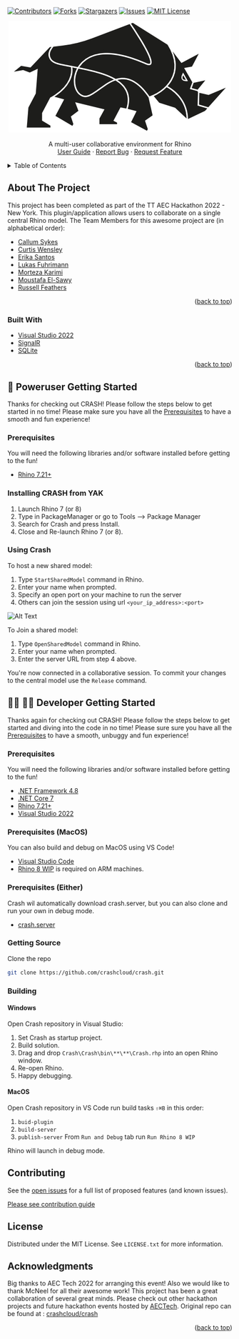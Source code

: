 <a name="readme-top"></a>

<!-- PROJECT SHIELDS -->
[![Contributors][contributors-shield]][contributors-url]
[![Forks][forks-shield]][forks-url]
[![Stargazers][stars-shield]][stars-url]
[![Issues][issues-shield]][issues-url]
[![MIT License][license-shield]][license-url]

<!-- PROJECT LOGO -->

<div align="center">
  <a href="https://github.com/crashcloud/Crash">
    <img src="art\crash-logo.jpg" alt="Logo">
  </a>

  <p align="center">
    A multi-user collaborative environment for Rhino
    <br />
    <a href="http://crsh.cloud">User Guide</A>
    ·
    <a href="https://github.com/crashcloud/Crash/issues">Report Bug</a>
    ·
    <a href="https://github.com/crashcloud/Crash/issues">Request Feature</a>
  </p>
</div>

<!-- TABLE OF CONTENTS -->

<details>
  <summary>Table of Contents</summary>
  <ol>
    <li>
      <a href="#about-the-project">About The Project</a>
    </li>
    <li>
      <a href="#baby-poweruser-getting-started">Poweruser Getting Started</a>
    </li>
    <li>
      <a href="#man_technologist-woman_technologist-developer-getting-started">Developer Getting Started</a>
    </li>
    <li><a href="#workflow-overview">Workflow Overview</a></li>
    <li><a href="#roadmap">Roadmap</a></li>
    <li><a href="#contributing">Contributing</a></li>
    <li><a href="#license">License</a></li>
    <li><a href="#acknowledgments">Acknowledgments</a></li>
  </ol>
</details>

<!-- ABOUT THE PROJECT -->

## About The Project

This project has been completed as part of the TT AEC Hackathon 2022 - New York. This plugin/application allows users to
collaborate on a single central Rhino model. The Team Members for this awesome project are (in alphabetical order):

* [Callum Sykes](https://www.linkedin.com/in/callumsykes/)
* [Curtis Wensley](https://www.linkedin.com/in/cwensley/)
* [Erika Santos](https://www.linkedin.com/in/erikasantosr/)
* [Lukas Fuhrimann](https://www.linkedin.com/in/lfuhrimann/)
* [Morteza Karimi](https://github.com/karimi)
* [Moustafa El-Sawy](https://www.linkedin.com/in/moustafakelsawy/)
* [Russell Feathers](https://www.linkedin.com/in/russell-feathers/)

<p align="right">(<a href="#readme-top">back to top</a>)</p>

### Built With

* [Visual Studio 2022](https://visualstudio.microsoft.com/vs/)
* [SignalR](https://learn.microsoft.com/en-us/aspnet/signalr/overview/getting-started/introduction-to-signalr)
* [SQLite](https://www.sqlite.org/index.html)

<p align="right">(<a href="#readme-top">back to top</a>)</p>

<!-- POWERUSER GETTING STARTED -->

## :baby: Poweruser Getting Started

Thanks for checking out CRASH! Please follow the steps below to get started in no time! Please make sure you have all
the <a href="#prerequisites">Prerequisites</a> to have a smooth and fun experience!

### Prerequisites

You will need the following libraries and/or software installed before getting to the fun!

* [Rhino 7.21+](https://www.rhino3d.com/download/)

### Installing CRASH from YAK

1. Launch Rhino 7 (or 8)
2. Type in PackageManager or go to Tools --> Package Manager
3. Search for Crash and press Install.
4. Close and Re-launch Rhino 7 (or 8).

### Using Crash

To host a new shared model:

1. Type `StartSharedModel` command in Rhino.
2. Enter your name when prompted.
3. Specify an open port on your machine to run the server
4. Others can join the session using url `<your_ip_address>:<port>`

![Alt Text](https://media.giphy.com/media/oNuY0wsiDV5XFmYuNw/giphy.gif)

To Join a shared model:

1. Type `OpenSharedModel` command in Rhino.
2. Enter your name when prompted.
3. Enter the server URL from step 4 above.

You're now connected in a collaborative session. To commit your changes to the central model use the `Release` command.

<!-- DEVELOPER GETTING STARTED -->

## :man_technologist: :woman_technologist: Developer Getting Started

Thanks again for checking out CRASH! Please follow the steps below to get started and diving into the code in no time!
Please sure sure you have all the <a href="#prerequisites-1">Prerequisites</a> to have a smooth, unbuggy and fun
experience!

### Prerequisites

You will need the following libraries and/or software installed before getting to the fun!

* [.NET Framework 4.8](https://dotnet.microsoft.com/en-us/download/dotnet-framework/net48)
* [.NET Core 7](https://dotnet.microsoft.com/en-us/download/dotnet/7.0)
* [Rhino 7.21+](https://www.rhino3d.com/download/)
* [Visual Studio 2022](https://visualstudio.microsoft.com/vs/)

### Prerequisites (MacOS)

You can also build and debug on MacOS using VS Code!

* [Visual Studio Code](https://code.visualstudio.com/)
* [Rhino 8 WIP](https://www.rhino3d.com/download/rhino/wip) is required on ARM machines.

### Prerequisites (Either)

Crash wil automatically download crash.server, but you can also clone and run your own in debug mode.

* [crash.server](https://github.com/crashcloud/crash.server)

### Getting Source

Clone the repo

   ```sh
   git clone https://github.com/crashcloud/crash.git
   ```

### Building

#### Windows

Open Crash repository in Visual Studio:

1. Set Crash as startup project.
2. Build solution.
3. Drag and drop `Crash\Crash\bin\**\**\Crash.rhp` into an open Rhino window.
4. Re-open Rhino.
5. Happy debugging.

#### MacOS

Open Crash repository in VS Code run build tasks `⇧⌘B` in this order:

1. `buid-plugin`
2. `build-server`
3. `publish-server`
   From `Run and Debug` tab run `Run Rhino 8 WIP`

Rhino will launch in debug mode.

<!-- CONTRIBUTING -->

## Contributing

See the [open issues](https://github.com/crashcloud/Crash/issues) for a full list of proposed features (and known
issues).

[Please see contribution guide](CONTRIBUTING.md)

<!-- LICENSE -->

## License

Distributed under the MIT License. See `LICENSE.txt` for more information.

<!-- ACKNOWLEDGMENTS -->

## Acknowledgments

Big thanks to AEC Tech 2022 for arranging this event! Also we would like to thank McNeel for all their awesome work!
This project has been a great collaboration of several great minds. Please check out other hackathon projects and future
hackathon events hosted by [AECTech](https://www.aectech.us/). Original repo can be found
at : [crashcloud/crash](https://github.com/crashcloud/crash)

<p align="right">(<a href="#readme-top">back to top</a>)</p>

<!-- MARKDOWN LINKS & IMAGES -->
<!-- https://www.markdownguide.org/basic-syntax/#reference-style-links -->

[contributors-shield]: https://img.shields.io/github/contributors/crashcloud/Crash.svg?style=for-the-badge

[contributors-url]: https://github.com/crashcloud/Crash/graphs/contributors

[forks-shield]: https://img.shields.io/github/forks/crashcloud/Crash.svg?style=for-the-badge

[forks-url]: https://github.com/crashcloud/Crash/network/members

[stars-shield]: https://img.shields.io/github/stars/crashcloud/Crash.svg?style=for-the-badge

[stars-url]: https://github.com/crashcloud/Crash/stargazers

[issues-shield]: https://img.shields.io/github/issues/crashcloud/Crash.svg?style=for-the-badge

[issues-url]: https://github.com/crashcloud/Crash/issues

[license-shield]: https://img.shields.io/github/license/crashcloud/Crash.svg?style=for-the-badge

[license-url]: https://github.com/crashcloud/Crash/blob/master/LICENSE.txt

[product-screenshot]: images/screenshot.png
